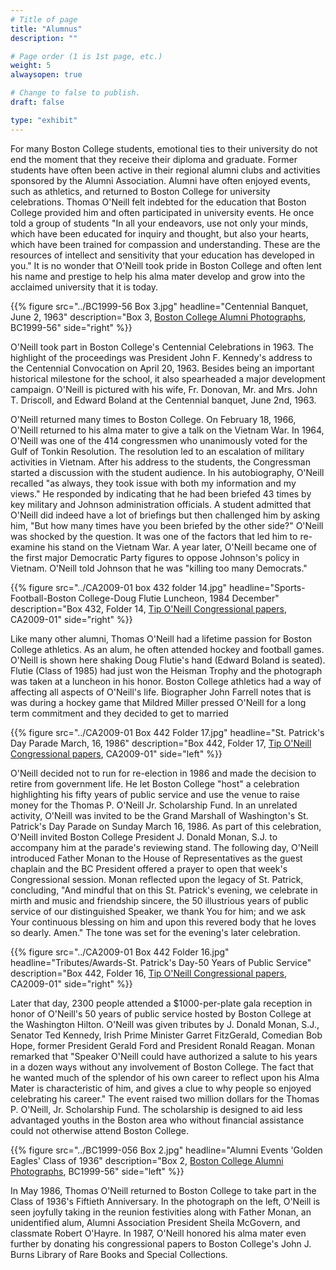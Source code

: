 ```yaml
---
# Title of page
title: "Alumnus"
description: ""

# Page order (1 is 1st page, etc.)
weight: 5
alwaysopen: true

# Change to false to publish.
draft: false

type: "exhibit"
---
```


For many Boston College students, emotional ties to their university do not end the moment that they receive their diploma and graduate. Former students have often been active in their regional alumni clubs and activities sponsored by the Alumni Association. Alumni have often enjoyed events, such as athletics, and returned to Boston College for university celebrations. Thomas O'Neill felt indebted for the education that Boston College provided him and often participated in university events. He once told a group of students "In all your endeavors, use not only your minds, which have been educated for inquiry and thought, but also your hearts, which have been trained for compassion and understanding. These are the resources of intellect and sensitivity that your education has developed in you." It is no wonder that O'Neill took pride in Boston College and often lent his name and prestige to help his alma mater develop and grow into the acclaimed university that it is today.

{{% figure src="../BC1999-56 Box 3.jpg"
           headline="Centennial Banquet, June 2, 1963"
           description="Box 3, [Boston College Alumni Photographs](https://bc-primo.hosted.exlibrisgroup.com/permalink/f/l6ucgu/ALMA-BC21427600420001021), BC1999-56"
           side="right" %}}

O'Neill took part in Boston College's Centennial Celebrations in 1963. The highlight of the proceedings was President John F. Kennedy's address to the Centennial Convocation on April 20, 1963. Besides being an important historical milestone for the school, it also spearheaded a major development campaign. O'Neill is pictured with his wife, Fr. Donovan, Mr. and Mrs. John T. Driscoll, and Edward Boland at the Centennial banquet, June 2nd, 1963.

O'Neill returned many times to Boston College. On February 18, 1966, O'Neill returned to his alma mater to give a talk on the Vietnam War. In 1964, O'Neill was one of the 414 congressmen who unanimously voted for the Gulf of Tonkin Resolution. The resolution led to an escalation of military activities in Vietnam. After his address to the students, the Congressman started a discussion with the student audience. In his autobiography, O'Neill recalled "as always, they took issue with both my information and my views." He responded by indicating that he had been briefed 43 times by key military and Johnson administration officials. A student admitted that O'Neill did indeed have a lot of briefings but then challenged him by asking him, "But how many times have you been briefed by the other side?" O'Neill was shocked by the question. It was one of the factors that led him to re-examine his stand on the Vietnam War. A year later, O'Neill became one of the first major Democratic Party figures to oppose Johnson's policy in Vietnam. O'Neill told Johnson that he was "killing too many Democrats."

{{% figure src="../CA2009-01 box 432 folder 14.jpg"
           headline="Sports-Football-Boston College-Doug Flutie Luncheon, 1984 December"
           description="Box 432, Folder 14, [Tip O'Neill Congressional papers](https://bc-primo.hosted.exlibrisgroup.com/permalink/f/l6ucgu/ALMA-BC21339013100001021), CA2009-01" side="right" %}}

Like many other alumni, Thomas O'Neill had a lifetime passion for Boston College athletics. As an alum, he often attended hockey and football games. O'Neill is shown here shaking Doug Flutie's hand (Edward Boland is seated). Flutie (Class of 1985) had just won the Heisman Trophy and the photograph was taken at a luncheon in his honor. Boston College athletics had a way of affecting all aspects of O'Neill's life. Biographer John Farrell notes that is was during a hockey game that Mildred Miller pressed O'Neill for a long term commitment and they decided to get to married

{{% figure src="../CA2009-01 Box 442 Folder 17.jpg"
           headline="St. Patrick's Day Parade March, 16, 1986"
           description="Box 442, Folder 17, [Tip O'Neill Congressional papers](https://bc-primo.hosted.exlibrisgroup.com/permalink/f/l6ucgu/ALMA-BC21339013100001021), CA2009-01" side="left" %}}

O'Neill decided not to run for re-election in 1986 and made the decision to retire from government life. He let Boston College "host" a celebration highlighting his fifty years of public service and use the venue to raise money for the Thomas P. O'Neill Jr. Scholarship Fund. In an unrelated activity, O'Neill was invited to be the Grand Marshall of Washington's St. Patrick's Day Parade on Sunday March 16, 1986. As part of this celebration, O'Neill invited Boston College President J. Donald Monan, S.J. to accompany him at the parade's reviewing stand. The following day, O'Neill introduced Father Monan to the House of Representatives as the guest chaplain and the BC President offered a prayer to open that week's Congressional session. Monan reflected upon the legacy of St. Patrick, concluding, "And mindful that on this St. Patrick's evening, we celebrate in mirth and music and friendship sincere, the 50 illustrious years of public service of our distinguished Speaker, we thank You for him; and we ask Your continuous blessing on him and upon this revered body that he loves so dearly. Amen." The tone was set for the evening's later celebration.

{{% figure src="../CA2009-01 Box 442 Folder 16.jpg"
           headline="Tributes/Awards-St. Patrick's Day-50 Years of Public Service"
           description="Box 442, Folder 16, [Tip O'Neill Congressional papers](https://bc-primo.hosted.exlibrisgroup.com/permalink/f/l6ucgu/ALMA-BC21339013100001021), CA2009-01" side="right" %}}

Later that day, 2300 people attended a $1000-per-plate gala reception in honor of O'Neill's 50 years of public service hosted by Boston College at the Washington Hilton. O'Neill was given tributes by J. Donald Monan, S.J., Senator Ted Kennedy, Irish Prime Minister Garret FitzGerald, Comedian Bob Hope, former President Gerald Ford and President Ronald Reagan. Monan remarked that "Speaker O'Neill could have authorized a salute to his years in a dozen ways without any involvement of Boston College. The fact that he wanted much of the splendor of his own career to reflect upon his Alma Mater is characteristic of him, and gives a clue to why people so enjoyed celebrating his career." The event raised two million dollars for the Thomas P. O'Neill, Jr. Scholarship Fund. The scholarship is designed to aid less advantaged youths in the Boston area who without financial assistance could not otherwise attend Boston College.

{{% figure src="../BC1999-056 Box 2.jpg"
           headline="Alumni Events 'Golden Eagles' Class of 1936"
           description="Box 2, [Boston College Alumni Photographs](https://bc-primo.hosted.exlibrisgroup.com/permalink/f/l6ucgu/ALMA-BC21427600420001021), BC1999-56"
           side="left" %}}

In May 1986, Thomas O'Neill returned to Boston College to take part in the Class of 1936's Fiftieth Anniversary. In the photograph on the left, O'Neill is seen joyfully taking in the reunion festivities along with Father Monan, an unidentified alum, Alumni Association President Sheila McGovern, and classmate Robert O'Hayre. In 1987, O'Neill honored his alma mater even further by donating his congressional papers to Boston College's John J. Burns Library of Rare Books and Special Collections.
